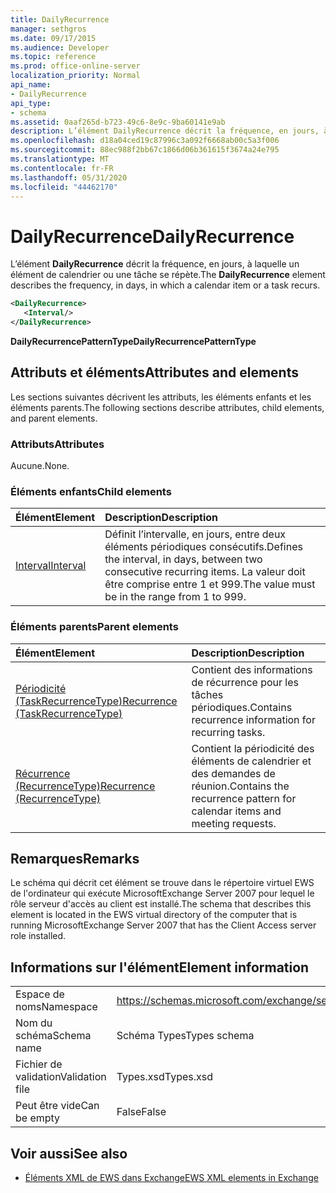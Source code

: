 ```yaml
---
title: DailyRecurrence
manager: sethgros
ms.date: 09/17/2015
ms.audience: Developer
ms.topic: reference
ms.prod: office-online-server
localization_priority: Normal
api_name:
- DailyRecurrence
api_type:
- schema
ms.assetid: 0aaf265d-b723-49c6-8e9c-9ba60141e9ab
description: L’élément DailyRecurrence décrit la fréquence, en jours, à laquelle un élément de calendrier ou une tâche se répète.
ms.openlocfilehash: d18a04ced19c87996c3a092f6668ab00c5a3f006
ms.sourcegitcommit: 88ec988f2bb67c1866d06b361615f3674a24e795
ms.translationtype: MT
ms.contentlocale: fr-FR
ms.lasthandoff: 05/31/2020
ms.locfileid: "44462170"
---
```

# <a name="dailyrecurrence"></a><span data-ttu-id="ded01-103">DailyRecurrence</span><span class="sxs-lookup"><span data-stu-id="ded01-103">DailyRecurrence</span></span>

<span data-ttu-id="ded01-104">L’élément **DailyRecurrence** décrit la fréquence, en jours, à laquelle un élément de calendrier ou une tâche se répète.</span><span class="sxs-lookup"><span data-stu-id="ded01-104">The **DailyRecurrence** element describes the frequency, in days, in which a calendar item or a task recurs.</span></span> 
  
```xml
<DailyRecurrence>
   <Interval/>
</DailyRecurrence>
```

<span data-ttu-id="ded01-105">**DailyRecurrencePatternType**</span><span class="sxs-lookup"><span data-stu-id="ded01-105">**DailyRecurrencePatternType**</span></span>

## <a name="attributes-and-elements"></a><span data-ttu-id="ded01-106">Attributs et éléments</span><span class="sxs-lookup"><span data-stu-id="ded01-106">Attributes and elements</span></span>

<span data-ttu-id="ded01-107">Les sections suivantes décrivent les attributs, les éléments enfants et les éléments parents.</span><span class="sxs-lookup"><span data-stu-id="ded01-107">The following sections describe attributes, child elements, and parent elements.</span></span>
  
### <a name="attributes"></a><span data-ttu-id="ded01-108">Attributs</span><span class="sxs-lookup"><span data-stu-id="ded01-108">Attributes</span></span>

<span data-ttu-id="ded01-109">Aucune.</span><span class="sxs-lookup"><span data-stu-id="ded01-109">None.</span></span>
  
### <a name="child-elements"></a><span data-ttu-id="ded01-110">Éléments enfants</span><span class="sxs-lookup"><span data-stu-id="ded01-110">Child elements</span></span>

|<span data-ttu-id="ded01-111">**Élément**</span><span class="sxs-lookup"><span data-stu-id="ded01-111">**Element**</span></span>|<span data-ttu-id="ded01-112">**Description**</span><span class="sxs-lookup"><span data-stu-id="ded01-112">**Description**</span></span>|
|:-----|:-----|
|[<span data-ttu-id="ded01-113">Interval</span><span class="sxs-lookup"><span data-stu-id="ded01-113">Interval</span></span>](interval.md) <br/> |<span data-ttu-id="ded01-114">Définit l’intervalle, en jours, entre deux éléments périodiques consécutifs.</span><span class="sxs-lookup"><span data-stu-id="ded01-114">Defines the interval, in days, between two consecutive recurring items.</span></span> <span data-ttu-id="ded01-115">La valeur doit être comprise entre 1 et 999.</span><span class="sxs-lookup"><span data-stu-id="ded01-115">The value must be in the range from 1 to 999.</span></span>  <br/> |
   
### <a name="parent-elements"></a><span data-ttu-id="ded01-116">Éléments parents</span><span class="sxs-lookup"><span data-stu-id="ded01-116">Parent elements</span></span>

|<span data-ttu-id="ded01-117">**Élément**</span><span class="sxs-lookup"><span data-stu-id="ded01-117">**Element**</span></span>|<span data-ttu-id="ded01-118">**Description**</span><span class="sxs-lookup"><span data-stu-id="ded01-118">**Description**</span></span>|
|:-----|:-----|
|[<span data-ttu-id="ded01-119">Périodicité (TaskRecurrenceType)</span><span class="sxs-lookup"><span data-stu-id="ded01-119">Recurrence (TaskRecurrenceType)</span></span>](recurrence-taskrecurrencetype.md) <br/> |<span data-ttu-id="ded01-120">Contient des informations de récurrence pour les tâches périodiques.</span><span class="sxs-lookup"><span data-stu-id="ded01-120">Contains recurrence information for recurring tasks.</span></span>  <br/> |
|[<span data-ttu-id="ded01-121">Récurrence (RecurrenceType)</span><span class="sxs-lookup"><span data-stu-id="ded01-121">Recurrence (RecurrenceType)</span></span>](recurrence-recurrencetype.md) <br/> |<span data-ttu-id="ded01-122">Contient la périodicité des éléments de calendrier et des demandes de réunion.</span><span class="sxs-lookup"><span data-stu-id="ded01-122">Contains the recurrence pattern for calendar items and meeting requests.</span></span>  <br/> |
   
## <a name="remarks"></a><span data-ttu-id="ded01-123">Remarques</span><span class="sxs-lookup"><span data-stu-id="ded01-123">Remarks</span></span>

<span data-ttu-id="ded01-124">Le schéma qui décrit cet élément se trouve dans le répertoire virtuel EWS de l'ordinateur qui exécute MicrosoftExchange Server 2007 pour lequel le rôle serveur d'accès au client est installé.</span><span class="sxs-lookup"><span data-stu-id="ded01-124">The schema that describes this element is located in the EWS virtual directory of the computer that is running MicrosoftExchange Server 2007 that has the Client Access server role installed.</span></span>
  
## <a name="element-information"></a><span data-ttu-id="ded01-125">Informations sur l'élément</span><span class="sxs-lookup"><span data-stu-id="ded01-125">Element information</span></span>

|||
|:-----|:-----|
|<span data-ttu-id="ded01-126">Espace de noms</span><span class="sxs-lookup"><span data-stu-id="ded01-126">Namespace</span></span>  <br/> |https://schemas.microsoft.com/exchange/services/2006/types  <br/> |
|<span data-ttu-id="ded01-127">Nom du schéma</span><span class="sxs-lookup"><span data-stu-id="ded01-127">Schema name</span></span>  <br/> |<span data-ttu-id="ded01-128">Schéma Types</span><span class="sxs-lookup"><span data-stu-id="ded01-128">Types schema</span></span>  <br/> |
|<span data-ttu-id="ded01-129">Fichier de validation</span><span class="sxs-lookup"><span data-stu-id="ded01-129">Validation file</span></span>  <br/> |<span data-ttu-id="ded01-130">Types.xsd</span><span class="sxs-lookup"><span data-stu-id="ded01-130">Types.xsd</span></span>  <br/> |
|<span data-ttu-id="ded01-131">Peut être vide</span><span class="sxs-lookup"><span data-stu-id="ded01-131">Can be empty</span></span>  <br/> |<span data-ttu-id="ded01-132">False</span><span class="sxs-lookup"><span data-stu-id="ded01-132">False</span></span>  <br/> |
   
## <a name="see-also"></a><span data-ttu-id="ded01-133">Voir aussi</span><span class="sxs-lookup"><span data-stu-id="ded01-133">See also</span></span>

- [<span data-ttu-id="ded01-134">Éléments XML de EWS dans Exchange</span><span class="sxs-lookup"><span data-stu-id="ded01-134">EWS XML elements in Exchange</span></span>](ews-xml-elements-in-exchange.md)

